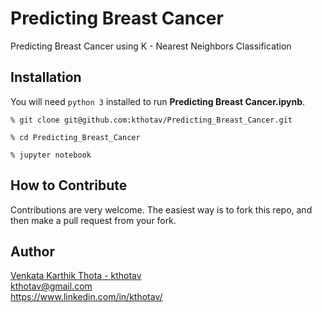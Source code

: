 # Predicting Breast Cancer
Predicting Breast Cancer using K - Nearest Neighbors Classification


## Installation  

You will need `python 3` installed to run __Predicting Breast Cancer.ipynb__.

```
% git clone git@github.com:kthotav/Predicting_Breast_Cancer.git

% cd Predicting_Breast_Cancer

% jupyter notebook

```


## How to Contribute

Contributions are very welcome. The easiest way is to fork this repo, and then
make a pull request from your fork.


## Author
[Venkata Karthik Thota  - kthotav](https://github.com/kthotav)  
kthotav@gmail.com  
https://www.linkedin.com/in/kthotav/



